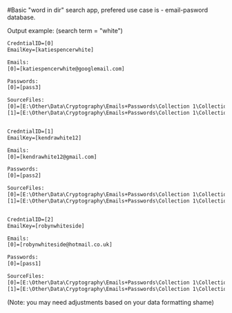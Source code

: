 #Basic "word in dir" search app, prefered use case is - email-pasword database.

Output example:
(search term = "white")
```txt
CredntialID=[0]
EmailKey=[katiespencerwhite]

Emails:
[0]=[katiespencerwhite@googlemail.com]

Passwords:
[0]=[pass3]

SourceFiles:
[0]=[E:\Other\Data\Cryptography\Emails+Passwords\Collection 1\Collection  #1_Monetary combos\t\0.txt]
[1]=[E:\Other\Data\Cryptography\Emails+Passwords\Collection 1\Collection  #1_Monetary combos\t\6.txt]


CredntialID=[1]
EmailKey=[kendrawhite12]

Emails:
[0]=[kendrawhite12@gmail.com]

Passwords:
[0]=[pass2]

SourceFiles:
[0]=[E:\Other\Data\Cryptography\Emails+Passwords\Collection 1\Collection  #1_Monetary combos\t\0.txt]
[1]=[E:\Other\Data\Cryptography\Emails+Passwords\Collection 1\Collection  #1_Monetary combos\t\6.txt]


CredntialID=[2]
EmailKey=[robynwhiteside]

Emails:
[0]=[robynwhiteside@hotmail.co.uk]

Passwords:
[0]=[pass1]

SourceFiles:
[0]=[E:\Other\Data\Cryptography\Emails+Passwords\Collection 1\Collection  #1_Monetary combos\t\0.txt]
[1]=[E:\Other\Data\Cryptography\Emails+Passwords\Collection 1\Collection  #1_Monetary combos\t\6.txt]
```

(Note: you may need adjustments based on your data formatting shame)
